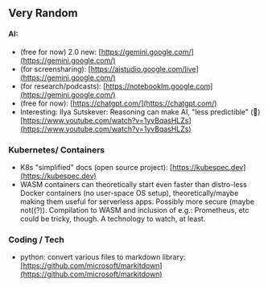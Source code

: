 ## Very Random
#### AI:
- (free for now) 2.0 new: [https://gemini.google.com/](https://gemini.google.com/)
- (for screensharing): [https://aistudio.google.com/live](https://gemini.google.com/)
- (for research/podcasts): [https://notebooklm.google.com](https://gemini.google.com/)
- (free for now): [https://chatgpt.com/](https://chatgpt.com/)
- Interesting: Ilya Sutskever: Reasoning can make AI, "less predictible" (🤯) [https://www.youtube.com/watch?v=1yvBqasHLZs](https://www.youtube.com/watch?v=1yvBqasHLZs)

### Kubernetes/ Containers
- K8s "simplified" docs (open source project): [https://kubespec.dev](https://kubespec.dev)
- WASM containers can theoretically start even faster than distro-less Docker containers (no user-space OS setup), theoretically/maybe making them useful for serverless apps. Possibly more secure (maybe not((?)). Compilation to WASM and inclusion of e.g.: Prometheus, etc could be tricky, though. A technology to watch, at least.

### Coding / Tech
- python: convert various files to markdown library: [https://github.com/microsoft/markitdown](https://github.com/microsoft/markitdown)
